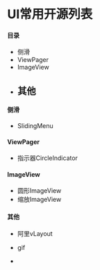 # UI常用开源列表

#### 目录

* 侧滑
* ViewPager
* ImageView
* ## 其他

#### 侧滑

* SlidingMenu

#### ViewPager

* 指示器CircleIndicator

#### ImageView

* 圆形ImageView
* 缩放ImageView

#### 其他

* 阿里vLayout
* gif

* 


